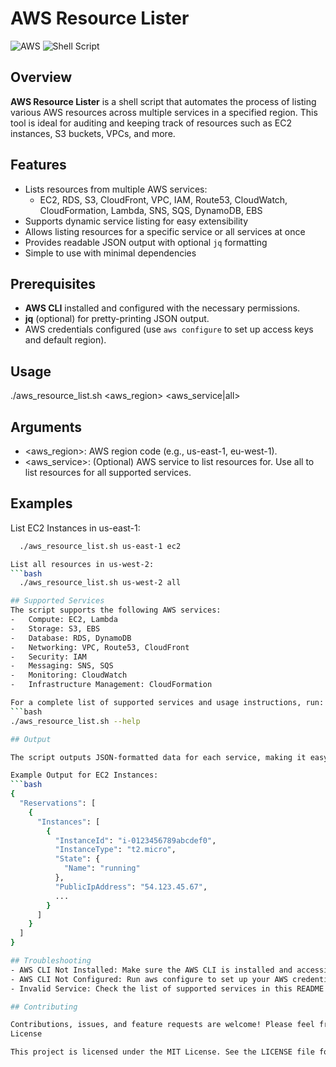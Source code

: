 # AWS Resource Lister

![AWS](https://img.shields.io/badge/AWS-Cloud-orange?logo=amazon-aws&style=flat-square) 
![Shell Script](https://img.shields.io/badge/Script-Bash-blue?style=flat-square)

## Overview
**AWS Resource Lister** is a shell script that automates the process of listing various AWS resources across multiple services in a specified region. This tool is ideal for auditing and keeping track of resources such as EC2 instances, S3 buckets, VPCs, and more.

## Features
- Lists resources from multiple AWS services:
  - EC2, RDS, S3, CloudFront, VPC, IAM, Route53, CloudWatch, CloudFormation, Lambda, SNS, SQS, DynamoDB, EBS
- Supports dynamic service listing for easy extensibility
- Allows listing resources for a specific service or all services at once
- Provides readable JSON output with optional `jq` formatting
- Simple to use with minimal dependencies

## Prerequisites
- **AWS CLI** installed and configured with the necessary permissions.
- **jq** (optional) for pretty-printing JSON output.
- AWS credentials configured (use `aws configure` to set up access keys and default region).

## Usage
./aws_resource_list.sh <aws_region> <aws_service|all>

## Arguments
- <aws_region>: AWS region code (e.g., us-east-1, eu-west-1).
- <aws_service>: (Optional) AWS service to list resources for. Use all to list resources for all supported services.

## Examples
List EC2 Instances in us-east-1:
```bash
  ./aws_resource_list.sh us-east-1 ec2

List all resources in us-west-2:
```bash
  ./aws_resource_list.sh us-west-2 all

## Supported Services
The script supports the following AWS services:
-   Compute: EC2, Lambda
-   Storage: S3, EBS
-   Database: RDS, DynamoDB
-   Networking: VPC, Route53, CloudFront
-   Security: IAM
-   Messaging: SNS, SQS
-   Monitoring: CloudWatch
-   Infrastructure Management: CloudFormation

For a complete list of supported services and usage instructions, run:
```bash
./aws_resource_list.sh --help

## Output

The script outputs JSON-formatted data for each service, making it easy to analyze or save to a file.

Example Output for EC2 Instances:
```bash
{
  "Reservations": [
    {
      "Instances": [
        {
          "InstanceId": "i-0123456789abcdef0",
          "InstanceType": "t2.micro",
          "State": {
            "Name": "running"
          },
          "PublicIpAddress": "54.123.45.67",
          ...
        }
      ]
    }
  ]
}

## Troubleshooting
- AWS CLI Not Installed: Make sure the AWS CLI is installed and accessible in your PATH.
- AWS CLI Not Configured: Run aws configure to set up your AWS credentials.
- Invalid Service: Check the list of supported services in this README or by using the --help flag.

## Contributing

Contributions, issues, and feature requests are welcome! Please feel free to submit a pull request or open an issue.
License

This project is licensed under the MIT License. See the LICENSE file for details.
